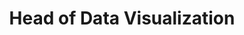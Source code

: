 ---
name: "Jane Smith"
title: "Head of Data Visualization"
bio: "Jane lives at the intersection of data and design. She is a certified Power BI professional who excels at creating intuitive, powerful dashboards that provide at-a-glance clarity for complex business questions."
image: "images/talent/jane.jpg" # Make sure to add jane.jpg to /static/images/talent/
initials: "JS"
weight: 2
---